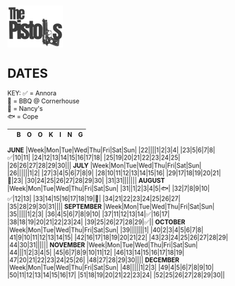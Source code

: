 <img src="p2.png" alt="Pistols Logo" width="25%" height="25%" title="logo">

# DATES  

KEY:
:white_check_mark: = Annora  
:meat_on_bone: = BBQ @ Cornerhouse  
:house_with_garden: = Nancy's  
:fish: = Cope

||B|O|O|K|I|N|G|
|:-:|:-:|:-:|:-:|:-:|:-:|:-:|:-:|
**JUNE**
|Week|Mon|Tue|Wed|Thu|Fri|Sat|Sun|
|22||||1|2|3|4|
|23|5|6|7|8|:white_check_mark:|10|11|
|24|12|13|14|15|16|17|18|
|25|19|20|21|22|23|24|25|
|26|26|27|28|29|30|||
**JULY**
|Week|Mon|Tue|Wed|Thu|Fri|Sat|Sun|
|26||||||1|2|
|27|3|4|5|6|7|8|9|
|28|10|11|12|13|14|15|16|
|29|17|18|19|20|21|:house_with_garden:|23|
|30|24|25|26|27|28|29|30|
|31|31|||||||
**AUGUST**
|Week|Mon|Tue|Wed|Thu|Fri|Sat|Sun|
|31||1|2|3|4|5|:fish:|
|32|7|8|9|10|:white_check_mark:|12|13|
|33|14|15|16|17|18|19|:meat_on_bone:|
|34|21|22|23|24|25|26|27|
|35|28|29|30|31||||
**SEPTEMBER**
|Week|Mon|Tue|Wed|Thu|Fri|Sat|Sun|
|35|||||1|2|3|
|36|4|5|6|7|8|9|10|
|37|11|12|13|14|:white_check_mark:|16|17|
|38|18|19|20|21|22|23|24|
|39|25|26|27|28|29|:white_check_mark:||
**OCTOBER**
|Week|Mon|Tue|Wed|Thu|Fri|Sat|Sun|
|39|||||||1|
|40|2|3|4|5|6|7|8|
|41|9|10|11|12|13|14|15|
|42|16|17|18|19|20|21|22|
|43|23|24|25|26|27|28|29|
|44|30|31||||||
**NOVEMBER**
|Week|Mon|Tue|Wed|Thu|Fri|Sat|Sun|
|44|||1|2|3|4|5|
|45|6|7|8|9|10|11|12|
|46|13|14|15|16|17|18|19|
|47|20|21|22|23|24|25|26|
|48|27|28|29|30||||
**DECEMBER**
|Week|Mon|Tue|Wed|Thu|Fri|Sat|Sun|
|48|||||1|2|3|
|49|4|5|6|7|8|9|10|
|50|11|12|13|14|15|16|17|
|51|18|19|20|21|22|23|24|
|52|25|26|27|28|29|30||
